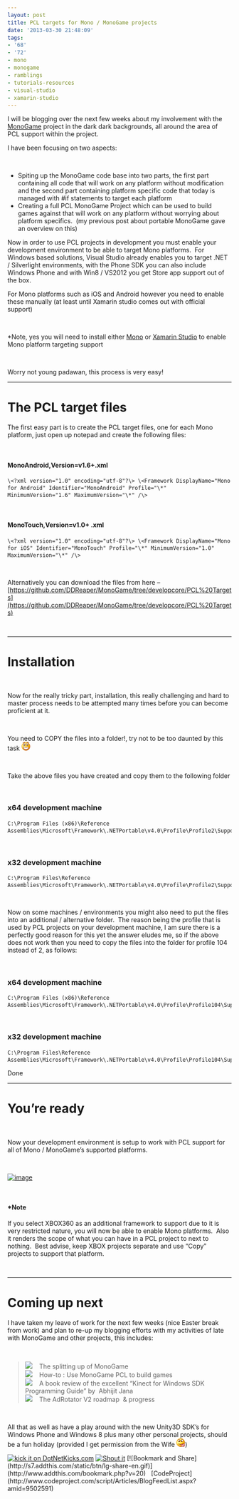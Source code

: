 ```yaml
---
layout: post
title: PCL targets for Mono / MonoGame projects
date: '2013-03-30 21:48:09'
tags:
- '68'
- '72'
- mono
- monogame
- ramblings
- tutorials-resources
- visual-studio
- xamarin-studio
---
```


I will be blogging over the next few weeks about my involvement with the [MonoGame](http://monogame.net/) project in the dark dark backgrounds, all around the area of PCL support within the project.

I have been focusing on two aspects:

&nbsp;

- Spiting up the MonoGame code base into two parts, the first part containing all code that will work on any platform without modification and the second part containing platform specific code that today is managed with #if statements to target each platform
- Creating a full PCL MonoGame Project which can be used to build games against that will work on any platform without worrying about platform specifics.&nbsp; (my previous post about portable MonoGame gave an overview on this)

Now in order to use PCL projects in development you must enable your development environment to be able to target Mono platforms.&nbsp; For Windows based solutions, Visual Studio already enables you to target .NET / Silverlight environments, with the Phone SDK you can also include Windows Phone and with Win8 / VS2012 you get Store app support out of the box.

For Mono platforms such as iOS and Android however you need to enable these manually (at least until Xamarin studio comes out with official support)

&nbsp;

\*Note, yes you will need to install either [Mono](http://www.mono-project.com) or [Xamarin Studio](http://xamarin.com/download "Xamarin Studio by Xamarin") to enable Mono platform targeting support

&nbsp;

Worry not young padawan, this process is very easy!

* * *

# The PCL target files

The first easy part is to create the PCL target files, one for each Mono platform, just open up notepad and create the following files:

&nbsp;

#### MonoAndroid,Version=v1.6+.xml

    \<?xml version="1.0" encoding="utf-8"?\> \<Framework DisplayName="Mono for Android" Identifier="MonoAndroid" Profile="\*" MinimumVersion="1.6" MaximumVersion="\*" /\>

&nbsp;

#### MonoTouch,Version=v1.0+ .xml

    \<?xml version="1.0" encoding="utf-8"?\> \<Framework DisplayName="Mono for iOS" Identifier="MonoTouch" Profile="\*" MinimumVersion="1.0" MaximumVersion="\*" /\>

&nbsp;

Alternatively you can download the files from here – [https://github.com/DDReaper/MonoGame/tree/developcore/PCL%20Targets](https://github.com/DDReaper/MonoGame/tree/developcore/PCL%20Targets)

&nbsp;

* * *

# Installation

&nbsp;

Now for the really tricky part, installation, this really challenging and hard to master process needs to be attempted many times before you can become proficient at it.

&nbsp;

You need to COPY the files into a folder!, try not to be too daunted by this task ![Open-mouthed smile](/Images/wordpress/2013/03/wlEmoticon-openmouthedsmile1.png)

&nbsp;

Take the above files you have created and copy them to the following folder

&nbsp;

### x64 development machine

    C:\Program Files (x86)\Reference Assemblies\Microsoft\Framework\.NETPortable\v4.0\Profile\Profile2\SupportedFrameworks

&nbsp;

### x32 development machine

    C:\Program Files\Reference Assemblies\Microsoft\Framework\.NETPortable\v4.0\Profile\Profile2\SupportedFrameworks

&nbsp;

Now on some machines / environments you might also need to put the files into an additional / alternative folder.&nbsp; The reason being the profile that is used by PCL projects on your development machine, I am sure there is a perfectly good reason for this yet the answer eludes me, so if the above does not work then you need to copy the files into the folder for profile 104 instead of 2, as follows:

&nbsp;

### x64 development machine

    C:\Program Files (x86)\Reference Assemblies\Microsoft\Framework\.NETPortable\v4.0\Profile\Profile104\SupportedFrameworks

&nbsp;

### x32 development machine

    C:\Program Files\Reference Assemblies\Microsoft\Framework\.NETPortable\v4.0\Profile\Profile104\SupportedFrameworks

Done

* * *

# You’re ready

&nbsp;

Now your development environment is setup to work with PCL support for all of Mono / MonoGame’s supported platforms.

&nbsp;

[![image](/Images/wordpress/2013/03/image_thumb.png "image")](/Images/wordpress/2013/03/image.png)

&nbsp;

#### \*Note

If you select XBOX360 as an additional framework to support due to it is very restricted nature, you will now be able to enable Mono platforms.&nbsp; Also it renders the scope of what you can have in a PCL project to next to nothing.&nbsp; Best advise, keep XBOX projects separate and use “Copy” projects to support that platform.

&nbsp;

* * *

# Coming up next

I have taken my leave of work for the next few weeks (nice Easter break from work) and plan to re-up my blogging efforts with my activities of late with MonoGame and other projects, this includes:

&nbsp;

> ![](http://www.dotnetscraps.com/samples/bullets/027.gif)&nbsp;&nbsp;&nbsp; The splitting up of MonoGame  
> ![](http://www.dotnetscraps.com/samples/bullets/027.gif)&nbsp;&nbsp;&nbsp; How-to : Use MonoGame PCL to build games  
> ![](http://www.dotnetscraps.com/samples/bullets/027.gif)&nbsp;&nbsp;&nbsp; A book review of the excellent “Kinect for Windows SDK Programming Guide” by&nbsp; Abhijit Jana   
> ![](http://www.dotnetscraps.com/samples/bullets/027.gif)&nbsp;&nbsp;&nbsp; The AdRotator V2 roadmap&nbsp; & progress

&nbsp;

All that as well as have a play around with the new Unity3D SDK’s for Windows Phone and Windows 8 plus many other personal projects, should be a fun holiday (provided I get permission from the Wife ![Smile with tongue out](/Images/wordpress/2013/03/wlEmoticon-smilewithtongueout.png))

[![kick it on DotNetKicks.com](http://www.dotnetkicks.com/Services/Images/KickItImageGenerator.ashx?url=http://darkgenesis.zenithmoon.com/pcl-targets-for-mono-monogame-projects/&bgcolor=6600FF)](http://www.dotnetkicks.com/kick/?url=http://darkgenesis.zenithmoon.com/pcl-targets-for-mono-monogame-projects/) [![Shout it](http://dotnetshoutout.com/image.axd?url=http://darkgenesis.zenithmoon.com/pcl-targets-for-mono-monogame-projects/)](http://dotnetshoutout.com/Submit?url=http://darkgenesis.zenithmoon.com/pcl-targets-for-mono-monogame-projects/) <script type="text/javascript">var dzone_url = 'http://darkgenesis.zenithmoon.com/pcl-targets-for-mono-monogame-projects/';</script>  
<script type="text/javascript">var dzone_title = 'PCL targets for Mono / MonoGame projects';</script>  
<script type="text/javascript">var dzone_blurb = 'PCL targets for Mono / MonoGame projects';</script>  
<script type="text/javascript">var dzone_style = '2';</script>  
<script language="javascript" src="http://widgets.dzone.com/links/widgets/zoneit.js"></script><script type="text/javascript">var addthis_pub="runxc1";</script>[![Bookmark and Share](http://s7.addthis.com/static/btn/lg-share-en.gif)](http://www.addthis.com/bookmark.php?v=20) &nbsp; <script type="text/javascript" src="http://s7.addthis.com/js/200/addthis_widget.js"></script> [CodeProject](http://www.codeproject.com/script/Articles/BlogFeedList.aspx?amid=9502591) 
